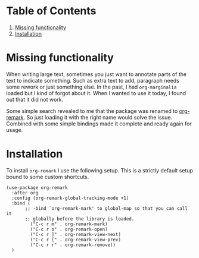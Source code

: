 
# Table of Contents

1.  [Missing functionality](#orgc35d0f0)
2.  [Installation](#org30b1b36)



<a id="orgc35d0f0"></a>

# Missing functionality

When writing large text, sometimes you just want to annotate parts of the text to indicate something. Such as extra text to add, paragraph needs some rework or just something else. In the past, I had `org-marginalia` loaded but I kind of forgot about it. When I wanted to use it today, I found out that it did not work.  

Some simple search revealed to me that the package was renamed to [org-remark](https://github.com/nobiot/org-remark). So just loading it with the right name would solve the issue. Combined with some simple bindings made it complete and ready again for usage.  


<a id="org30b1b36"></a>

# Installation

To install `org-remark` I use the following setup. This is a strictly default setup bound to some custom shortcuts.  

```emacs-lisp
(use-package org-remark
  :after org
  :config (org-remark-global-tracking-mode +1)
  :bind (
       ;; -bind `org-remark-mark' to global-map so that you can call it
       ;; globally before the library is loaded.
         ("C-c r m" . org-remark-mark)
         ("C-c r o" . org-remark-open)
         ("C-c r ]" . org-remark-view-next)
         ("C-c r [" . org-remark-view-prev)
         ("C-c r r" . org-remark-remove))
  )

```

